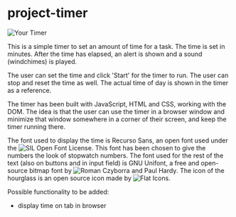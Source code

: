 # project-timer

![Your Timer](https://github.com/Jethet/project-timer/blob/master/timerScreenshot.png)

This is a simple timer to set an amount of time for a task. The time is set in minutes. After the time has elapsed, an alert is shown and a sound (windchimes) is played.

The user can set the time and click 'Start' for the timer to run. The user can stop and reset the time as well. The actual time of day is shown in the timer as a reference.

The timer has been built with JavaScript, HTML and CSS, working with the DOM. The idea is that the user can use the timer in a browser window and minimize that window somewhere in a corner of their screen, and keep the timer running there.

The font used to display the time is Recurso Sans, an open font used under the ![SIL Open Font License](https://fontlibrary.org/en/font/recurso-sans). This font has been chosen to give the numbers the look of stopwatch numbers. The font used for the rest of the text (also on buttons and in input field) is GNU Unifont, a free and open-source bitmap font by ![Roman Czyborra and Paul Hardy](https://fontlibrary.org/en/font/gnu-unifont). The icon of the hourglass is an open source icon made by ![Flat Icons](https://www.flaticon.com/authors/flat-icons).

Possible functionality to be added:
 - display time on tab in browser